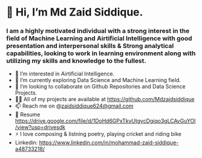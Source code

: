 # 👋 Hi, I’m Md Zaid Siddique.
### I am a highly motivated individual with a strong interest in the field of Machine Learning and Airtificial Intelligence with good presentation and interpersonal skills & Strong analytical capabilities, looking to work in learning environment along with utilizing my skills and knowledge to the fullest.
- 👀 I’m interested in Airtificial Intelligence.
- 🌱 I’m currently exploring Data Science and Machine Learning field.
- 💞️ I’m looking to collaborate on Github Repositories and Data Science Projects.
- 👨‍💻 All of my projects are available at https://github.com/Mdzaidsiddique
- 📫 Reach me on @zaidsiddique624@gmail.com 
- 📄 Resume https://drive.google.com/file/d/1DoHd6GPxTkvUtgycDgiqo3gLCAvGuYOl/view?usp=drivesdk
- ⚡ I love composing & listning poetry, playing cricket and riding bike
- Linkedin: https://www.linkedin.com/in/mohammad-zaid-siddique-a48733218/ 
